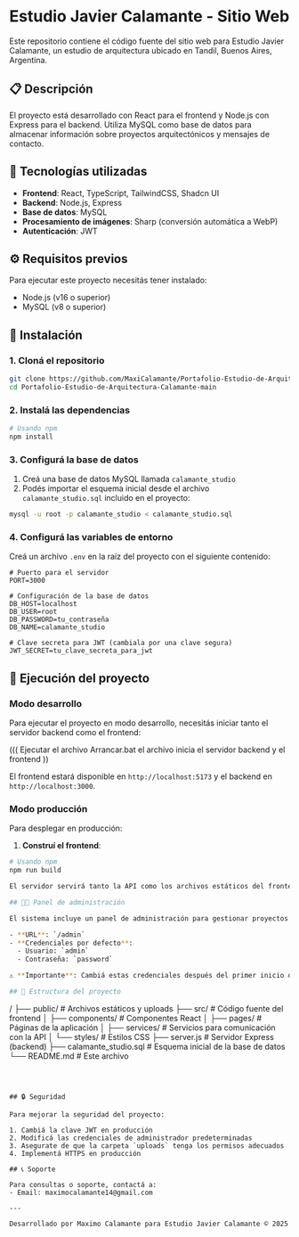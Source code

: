 # Estudio Javier Calamante - Sitio Web

Este repositorio contiene el código fuente del sitio web para Estudio Javier Calamante, un estudio de arquitectura ubicado en Tandil, Buenos Aires, Argentina.

## 📋 Descripción

El proyecto está desarrollado con React para el frontend y Node.js con Express para el backend. Utiliza MySQL como base de datos para almacenar información sobre proyectos arquitectónicos y mensajes de contacto.

## 🚀 Tecnologías utilizadas

- **Frontend**: React, TypeScript, TailwindCSS, Shadcn UI
- **Backend**: Node.js, Express
- **Base de datos**: MySQL
- **Procesamiento de imágenes**: Sharp (conversión automática a WebP)
- **Autenticación**: JWT

## ⚙️ Requisitos previos

Para ejecutar este proyecto necesitás tener instalado:

- Node.js (v16 o superior)
- MySQL (v8 o superior)

## 🔧 Instalación

### 1. Cloná el repositorio

```bash
git clone https://github.com/MaxiCalamante/Portafolio-Estudio-de-Arquitectura-Calamante.git
cd Portafolio-Estudio-de-Arquitectura-Calamante-main
```

### 2. Instalá las dependencias

```bash
# Usando npm
npm install

```

### 3. Configurá la base de datos

1. Creá una base de datos MySQL llamada `calamante_studio`
2. Podés importar el esquema inicial desde el archivo `calamante_studio.sql` incluido en el proyecto:

```bash
mysql -u root -p calamante_studio < calamante_studio.sql
```

### 4. Configurá las variables de entorno

Creá un archivo `.env` en la raíz del proyecto con el siguiente contenido:

```
# Puerto para el servidor
PORT=3000

# Configuración de la base de datos
DB_HOST=localhost
DB_USER=root
DB_PASSWORD=tu_contraseña
DB_NAME=calamante_studio

# Clave secreta para JWT (cambiala por una clave segura)
JWT_SECRET=tu_clave_secreta_para_jwt
```

## 🚀 Ejecución del proyecto

### Modo desarrollo

Para ejecutar el proyecto en modo desarrollo, necesitás iniciar tanto el servidor backend como el frontend:

((( Ejecutar el archivo Arrancar.bat el archivo inicia el servidor backend y el frontend ))

El frontend estará disponible en `http://localhost:5173` y el backend en `http://localhost:3000`.

### Modo producción

Para desplegar en producción:

1. **Construí el frontend**:

```bash
# Usando npm
npm run build

El servidor servirá tanto la API como los archivos estáticos del frontend construido.

## 👨‍💻 Panel de administración

El sistema incluye un panel de administración para gestionar proyectos y mensajes de contacto:

- **URL**: `/admin`
- **Credenciales por defecto**:
  - Usuario: `admin`
  - Contraseña: `password`

⚠️ **Importante**: Cambiá estas credenciales después del primer inicio de sesión por motivos de seguridad.

## 📁 Estructura del proyecto

```
/
├── public/             # Archivos estáticos y uploads
├── src/                # Código fuente del frontend
│   ├── components/     # Componentes React
│   ├── pages/          # Páginas de la aplicación
│   ├── services/       # Servicios para comunicación con la API
│   └── styles/         # Estilos CSS
├── server.js           # Servidor Express (backend)
├── calamante_studio.sql # Esquema inicial de la base de datos
└── README.md           # Este archivo
```



## 🔒 Seguridad

Para mejorar la seguridad del proyecto:

1. Cambiá la clave JWT en producción
2. Modificá las credenciales de administrador predeterminadas
3. Asegurate de que la carpeta `uploads` tenga los permisos adecuados
4. Implementá HTTPS en producción

## 📞 Soporte

Para consultas o soporte, contactá a:
- Email: maximocalamante14@gmail.com

---

Desarrollado por Maximo Calamante para Estudio Javier Calamante © 2025
